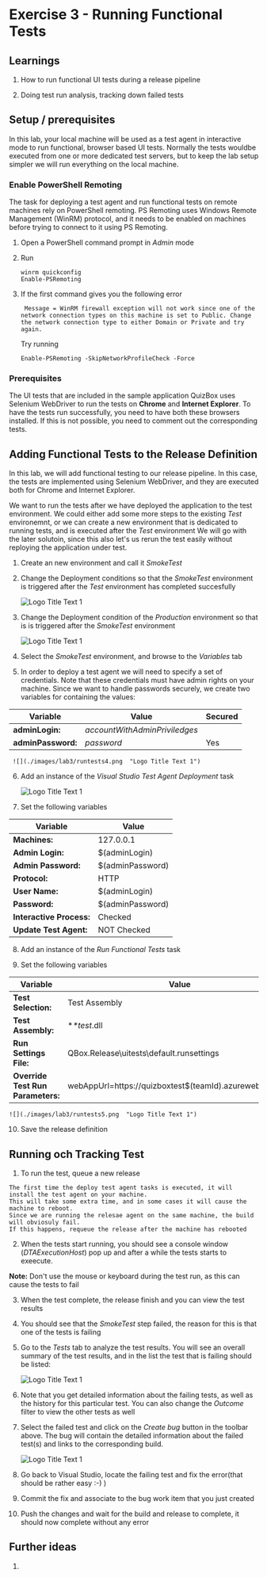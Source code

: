 # Exercise 3 - Running Functional Tests

## Learnings
1. How to run functional UI tests during a release pipeline

2. Doing test run analysis, tracking down failed tests

## Setup / prerequisites
In this lab, your local machine will be used as a test agent in interactive mode to run functional, browser based UI tests.
Normally the tests wouldbe executed from one or more dedicated test servers, but to keep the lab setup simpler we will run everything on the local machine.

### Enable PowerShell Remoting
The task for deploying a test agent and run functional tests on remote machines rely on PowerShell remoting. 
PS Remoting uses Windows Remote Management (WinRM) protocol, and it needs to be enabled on machines before trying to connect to it using PS Remoting.

1. Open a PowerShell command prompt in *Admin* mode

2. Run

    ```
    winrm quickconfig
    Enable-PSRemoting
    ```

3. If the first command gives you the following error

   ```
    Message = WinRM firewall exception will not work since one of the network connection types on this machine is set to Public. Change the network connection type to either Domain or Private and try again.
   ```
   
   Try running 

    ```
    Enable-PSRemoting -SkipNetworkProfileCheck -Force
    ```
    
### Prerequisites
The UI tests that are included in the sample application QuizBox uses Selenium WebDriver to run the tests on **Chrome** and **Internet Explorer**.
To have the tests run successfully, you need to have both these browsers installed. If this is not possible, you need to comment out the corresponding tests.
  
    
 
## Adding Functional Tests to the Release Definition

In this lab, we will add functional testing to our release pipeline. In this case, the tests are implemented using Selenium WebDriver, and they are executed both for Chrome and Internet Explorer.
 
We want to run the tests after we have deployed the application to the test environment. We could either add some more steps to the existing *Test* environemnt, or we can create a new environment that is dedicated to running tests, and is executed after the *Test* environment
We will go with the later solutoin, since this also let's us rerun the test easily without reploying the application under test.
 
1. Create an new environment and call it *SmokeTest*
 
2. Change the Deployment conditions so that the *SmokeTest* environment is triggered after the *Test* environment has completed succesfully

    ![](./images/lab3/runtests1.png  "Logo Title Text 1")
 
3. Change the Deployment condition of the *Production* environment so that is is triggered after the *SmokeTest* environment

    ![](./images/lab3/runtests2.png  "Logo Title Text 1")
   
4. Select the *SmokeTest* environment, and browse to the *Variables* tab

5. In order to deploy a test agent we will need to specify a set of credentials. Note that these credentials must have admin rights on your machine.
   Since we want to handle passwords securely, we create two variables for containing the values:

| Variable        | Value           | Secured |
| ------------- |-------------|-------------|
| **adminLogin:**      | *accountWithAdminPriviledges* ||
| **adminPassword:**      | *password* | Yes|  
   
     ![](./images/lab3/runtests4.png  "Logo Title Text 1")

6. Add an instance of the *Visual Studio Test Agent Deployment* task

    ![](./images/lab3/runtests3.png  "Logo Title Text 1")
    
7.   Set the following variables

| Variable        | Value           |
| ------------- |-------------|
| **Machines:**      | 127.0.0.1 |
| **Admin Login:**      | $(adminLogin) |
| **Admin Password:**      | $(adminPassword) |
| **Protocol:**      | HTTP |
| **User Name:**      | $(adminLogin) |
| **Password:**      | $(adminPassword) |
| **Interactive Process:**      | Checked |
| **Update Test Agent:**      | NOT Checked |

8. Add an instance of the *Run Functional Tests* task

9. Set the following variables

| Variable        | Value           |
| ------------- |-------------|
| **Test Selection:**      | Test Assembly |
| **Test Assembly:**      | **\*test*.dll |
| **Run Settings File:**      | QBox.Release\uitests\default.runsettings |
| **Override Test Run Parameters:**      | webAppUrl=https://quizboxtest$(teamId).azurewebsites.net |

    ![](./images/lab3/runtests5.png  "Logo Title Text 1")
    
10. Save the release definition

## Running och Tracking Test 

1. To run the test, queue a new release

```
The first time the deploy test agent tasks is executed, it will install the test agent on your machine.
This will take some extra time, and in some cases it will cause the machine to reboot. 
Since we are running the relesae agent on the same machine, the build will obviosuly fail.
If this happens, requeue the release after the machine has rebooted  
```
2. When the tests start running, you should see a console window (*DTAExecutionHost*) pop up and after a while the tests starts to exeecute.

  **Note:** Don't use the mouse or keyboard during the test run, as this can cause the tests to fail

3. When the test complete, the release finish and you can view the test results 

4. You should see that the *SmokeTest* step failed, the reason for this is that one of the tests is failing 

5. Go to the *Tests* tab to analyze the test results. You will see an overall summary of the test results, and in the list the test that is failing should be listed:
    
    ![](./images/lab3/runtests6.png  "Logo Title Text 1")

6. Note that you get detailed information about the failing tests, as well as the history for this particular test. You can also change the *Outcome* filter to view the other tests as well 

7. Select the failed test and click on the *Create bug* button in the toolbar above. The bug will contain the detailed information about the failed test(s) and links to the corresponding build.

    ![](./images/lab3/runtests7.png  "Logo Title Text 1") 

8. Go back to Visual Studio,  locate the failing test and fix the error(that should be rather easy :-) ) 

9. Commit the fix and associate to the bug work item that you just created

8. Push the changes and wait for the build and release to complete, it should now complete without any error



## Further ideas

1. 
